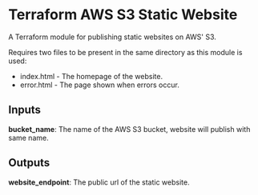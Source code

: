 # Terraform AWS S3 Static Website
A Terraform module for publishing static websites on AWS' S3.

Requires two files to be present in the same directory as this module is used:

- index.html - The homepage of the website.
- error.html - The page shown when errors occur.

## Inputs
**bucket_name**: The name of the AWS S3 bucket, website will publish with same name.
## Outputs
**website_endpoint**: The public url of the static website.
